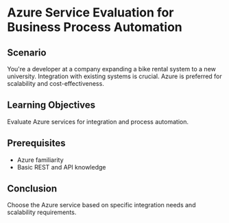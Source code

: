 # Azure Service Evaluation for Business Process Automation

## Scenario

You're a developer at a company expanding a bike rental system to a new university. Integration with existing systems is crucial. Azure is preferred for scalability and cost-effectiveness.

## Learning Objectives

Evaluate Azure services for integration and process automation.

## Prerequisites

- Azure familiarity
- Basic REST and API knowledge

## Conclusion

Choose the Azure service based on specific integration needs and scalability requirements.
